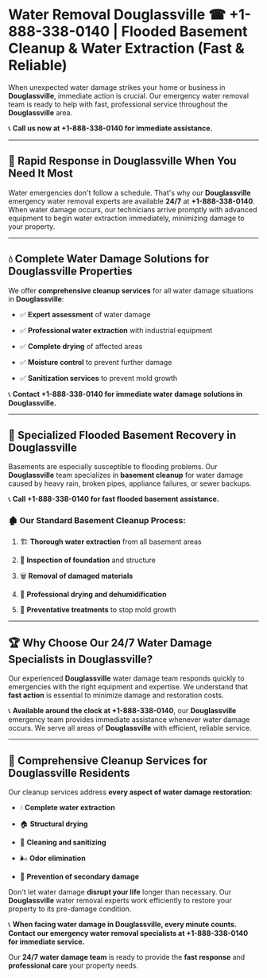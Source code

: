 # Water Removal Douglassville ☎ +1-888-338-0140 | Flooded Basement Cleanup & Water Extraction (Fast & Reliable)

When unexpected water damage strikes your home or business in **Douglassville**, immediate action is crucial. Our emergency water removal team is ready to help with fast, professional service throughout the **Douglassville** area. 

📞 **Call us now at +1-888-338-0140 for immediate assistance.**
---
## 🚀 Rapid Response in Douglassville When You Need It Most
Water emergencies don't follow a schedule. That's why our **Douglassville** emergency water removal experts are available **24/7** at **+1-888-338-0140**. When water damage occurs, our technicians arrive promptly with advanced equipment to begin water extraction immediately, minimizing damage to your property.
---
## 💧 Complete Water Damage Solutions for Douglassville Properties
We offer **comprehensive cleanup services** for all water damage situations in **Douglassville**:
- ✅ **Expert assessment** of water damage  
- ✅ **Professional water extraction** with industrial equipment  
- ✅ **Complete drying** of affected areas  
- ✅ **Moisture control** to prevent further damage  
- ✅ **Sanitization services** to prevent mold growth  
📞 **Contact +1-888-338-0140 for immediate water damage solutions in Douglassville.**
---
## 🌊 Specialized Flooded Basement Recovery in Douglassville
Basements are especially susceptible to flooding problems. Our **Douglassville** team specializes in **basement cleanup** for water damage caused by heavy rain, broken pipes, appliance failures, or sewer backups. 
📞 **Call +1-888-338-0140 for fast flooded basement assistance.**
### 🏚️ Our Standard Basement Cleanup Process:
1. 🏗️ **Thorough water extraction** from all basement areas  
2. 🔎 **Inspection of foundation** and structure  
3. 🗑️ **Removal of damaged materials**  
4. 💨 **Professional drying and dehumidification**  
5. 🚫 **Preventative treatments** to stop mold growth  
---
## 🏆 Why Choose Our 24/7 Water Damage Specialists in Douglassville?
Our experienced **Douglassville** water damage team responds quickly to emergencies with the right equipment and expertise. We understand that **fast action** is essential to minimize damage and restoration costs.
📞 **Available around the clock at +1-888-338-0140**, our **Douglassville** emergency team provides immediate assistance whenever water damage occurs. We serve all areas of **Douglassville** with efficient, reliable service.
---
## 🧹 Comprehensive Cleanup Services for Douglassville Residents
Our cleanup services address **every aspect of water damage restoration**:
- 💧 **Complete water extraction**  
- 🏠 **Structural drying**  
- 🧼 **Cleaning and sanitizing**  
- 🌬️ **Odor elimination**  
- 🚫 **Prevention of secondary damage**  
Don't let water damage **disrupt your life** longer than necessary. Our **Douglassville** water removal experts work efficiently to restore your property to its pre-damage condition.
📞 **When facing water damage in Douglassville, every minute counts. Contact our emergency water removal specialists at +1-888-338-0140 for immediate service.**
Our **24/7 water damage team** is ready to provide the **fast response** and **professional care** your property needs.
